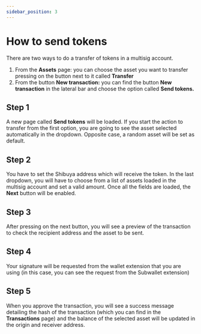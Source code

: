 ```yaml
---
sidebar_position: 3 
---
```


# How to send tokens

There are two ways to do a transfer of tokens in a multisig account.
1. From the **Assets** page: you can choose the asset you want to transfer pressing on the button next to it called **Transfer**
2. From the button **New transaction:** you can find the button **New transaction** in the lateral bar and choose the option called **Send tokens.**


## Step 1
A new page called **Send tokens** will be loaded. If you start the action to transfer from the first option, you are going to see the asset selected automatically in the dropdown. Opposite case, a random asset will be set as default.


## Step 2
You have to set the Shibuya address which will receive the token. In the last dropdown, you will have to choose from a list of assets loaded in the multisig account and set a valid amount. Once all the fields are loaded, the **Next** button will be enabled.


## Step 3
After pressing on the next button, you will see a preview of the transaction to check the recipient address and the asset to be sent.


## Step 4
Your signature will be requested from the wallet extension that you are using (in this case, you can see the request from the Subwallet extension)


## Step 5
When you approve the transaction, you will see a success message detailing the hash of the transaction (which you can find in the **Transactions** page) and the balance of the selected asset will be updated in the origin and receiver address.

